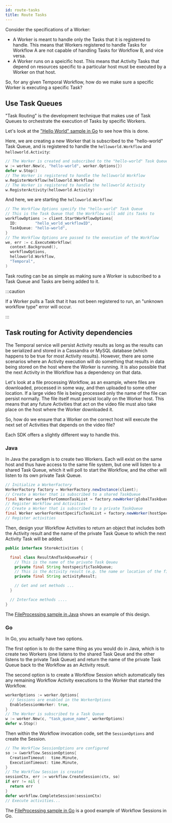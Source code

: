 ```yaml
---
id: route-tasks
title: Route Tasks 
---
```


Consider the specifications of a Worker:
- A Worker is meant to handle only the Tasks that it is registered to handle. This means that Workers registered to handle Tasks for Workflow A are not capable of handling Tasks for Workflow B, and vice versa. 
- A Worker runs on a speicific host. This means that Activity Tasks that depend on resources specific to a particular host must be executed by a Worker on that host.

So, for any given Temporal Workflow, how do we make sure a specific Worker is executing a specific Task? 

## Use Task Queues

"Task Routing" is the development technique that makes use of Task Queues to orchestrate the execution of Tasks by specific Workers.

Let's look at the ["Hello World" sample in Go](https://github.com/temporalio/temporal-go-samples/tree/master/helloworld) to see how this is done.

Here, we are creating a new Worker that is subscribed to the "hello-world" Task Queue, and is registered to handle the `helloworld.Workflow` and `helloworld.Activity`:

```go
// The Worker is created and subscribed to the "hello-world" Task Queue
w := worker.New(c, "hello-world", worker.Options{})
defer w.Stop()
// The Worker is registered to handle the helloworld Workflow
w.RegisterWorkflow(helloworld.Workflow)
// The Worker is registered to handle the helloworld Activity
w.RegisterActivity(helloworld.Activity)
```

And here, we are starting the `helloworld.Workflow`:

```go
// The Workflow Options specify the "hello-world" Task Queue
// This is the Task Queue that the Workflow will add its Tasks to
workflowOptions := client.StartWorkflowOptions{
  ID:        "hello_world_workflowID",
  TaskQueue: "hello-world",
}
// The Workflow Options are passed to the execution of the Workflow
we, err := c.ExecuteWorkflow(
  context.Background(), 
  workflowOptions, 
  helloworld.Workflow, 
  "Temporal",
)
```

Task routing can be as simple as making sure a Worker is subscribed to a Task Queue and Tasks are being added to it.

:::caution

If a Worker pulls a Task that it has not been registered to run, an "unknown workflow type" error will occur.

:::

## Task routing for Activity dependencies

The Temporal service will persist Activity results as long as the results can be serialized and stored in a Cassandra or MySQL database (which happens to be true for most Activity results). However, there are some scenarios where an Activity execution will do something that results in data being stored on the host where the Worker is running. It is also possible that the next Activity in the Workflow has a dependency on that data.

Let's look at a file processing Workflow, as an example,  where files are downloaded, processed in some way, and then uploaded to some other location. If a large video file is being processed only the name of the file can persist normally. The file itself must persist locally on the Worker host. This means that any future Activities that act on the video file must also take place on the host where the Worker downloaded it.

So, how do we ensure that a Worker on the correct host will execute the next set of Activities that depends on the video file?

Each SDK offers a slightly different way to handle this.

### Java

In Java the paradigm is to create two Workers. Each will exist on the same host and thus have access to the same file system, but one will listen to a shared Task Queue, which it will poll to start the Workflow, and the other will listen to its own private Task Queue.

```java
// Initialize a WorkerFactory
WorkerFactory factory = WorkerFactory.newInstance(client);
// Create a Worker that is subscribed to a shared TaskQueue
final Worker workerForCommonTaskList = factory.newWorker(globalTaskQueue);
// Register Workflow and Activities
// Create a Worker that is subscribed to a private TaskQueue
final Worker workerForHostSpecificTaskList = factory.newWorker(hostSpecifiTaskQueue);
// Register activities
```

Then, design your Workflow Activities to return an object that includes both the Activity result and the name of the private Task Queue to which the next Activity Task will be added.

```java
public interface StoreActivities {

  final class ResultAndTaskQueuePair {
    // This is the name of the private Task Qeueu
    private final String hostspecificTaskQueue;
    // This is the Activity result (e.g. the name or location of the file)
    private final String activityResult;

    // Get and set methods ...
  }

  // Interface methods ....
}
```

The [FileProcessing sample in Java](https://github.com/temporalio/temporal-java-samples/tree/143902cba3e14aa11f3b90784baf53406c329fd2/src/main/java/io/temporal/samples/fileprocessing) shows an example of this design.

### Go

In Go, you actually have two options.

The first option is to do the same thing as you would do in Java, which is to create two Workers (one listens to the shared Task Qeue and the other listens to the private Task Queue) and return the name of the private Task Queue back to the Workflow as an Activity result.

The second option is to create a Workflow Session which automatically ties any remaining Workflow Activity executions to the Worker that started the Workflow.

```go
workerOptions := worker.Options{
  // Sessions are enabled in the WorkerOptions
  EnableSessionWorker: true,
}
// The Worker is subscribed to a Task Queue
w := worker.New(c, "task_queue_name", workerOptions)
defer w.Stop()
```

Then within the Workflow invocation code, set the `SessionOptions` and create the Session.

```go
// The Workflow SessionOptions are configured
so := &workflow.SessionOptions{
  CreationTimeout:  time.Minute,
  ExecutionTimeout: time.Minute,
}
// The Workflow Session is created
sessionCtx, err := workflow.CreateSession(ctx, so)
if err != nil {
  return err
}
defer workflow.CompleteSession(sessionCtx)
// Execute activities...
```

The [FileProcessing sample in Go](https://github.com/temporalio/temporal-go-samples/tree/master/fileprocessing) is a good example of Workflow Sessions in Go.

